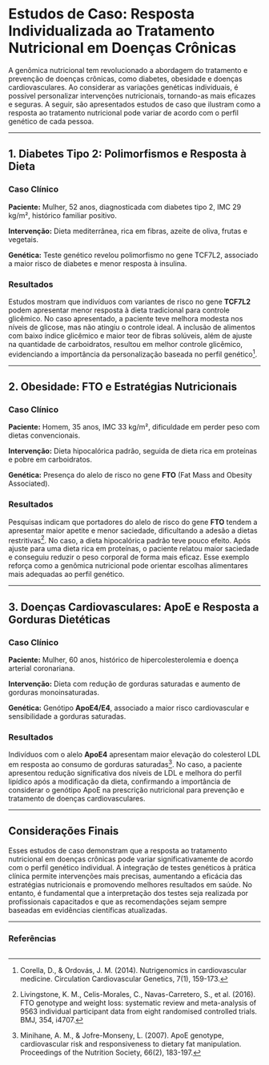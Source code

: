 
# Estudos de Caso: Resposta Individualizada ao Tratamento Nutricional em Doenças Crônicas

A genômica nutricional tem revolucionado a abordagem do tratamento e prevenção de doenças crônicas, como diabetes, obesidade e doenças cardiovasculares. Ao considerar as variações genéticas individuais, é possível personalizar intervenções nutricionais, tornando-as mais eficazes e seguras. A seguir, são apresentados estudos de caso que ilustram como a resposta ao tratamento nutricional pode variar de acordo com o perfil genético de cada pessoa.

---

## 1. Diabetes Tipo 2: Polimorfismos e Resposta à Dieta

### Caso Clínico

**Paciente:** Mulher, 52 anos, diagnosticada com diabetes tipo 2, IMC 29 kg/m², histórico familiar positivo.

**Intervenção:** Dieta mediterrânea, rica em fibras, azeite de oliva, frutas e vegetais.

**Genética:** Teste genético revelou polimorfismo no gene TCF7L2, associado a maior risco de diabetes e menor resposta à insulina.

### Resultados

Estudos mostram que indivíduos com variantes de risco no gene **TCF7L2** podem apresentar menor resposta à dieta tradicional para controle glicêmico. No caso apresentado, a paciente teve melhora modesta nos níveis de glicose, mas não atingiu o controle ideal. A inclusão de alimentos com baixo índice glicêmico e maior teor de fibras solúveis, além de ajuste na quantidade de carboidratos, resultou em melhor controle glicêmico, evidenciando a importância da personalização baseada no perfil genético[^1].

---

## 2. Obesidade: FTO e Estratégias Nutricionais

### Caso Clínico

**Paciente:** Homem, 35 anos, IMC 33 kg/m², dificuldade em perder peso com dietas convencionais.

**Intervenção:** Dieta hipocalórica padrão, seguida de dieta rica em proteínas e pobre em carboidratos.

**Genética:** Presença do alelo de risco no gene **FTO** (Fat Mass and Obesity Associated).

### Resultados

Pesquisas indicam que portadores do alelo de risco do gene **FTO** tendem a apresentar maior apetite e menor saciedade, dificultando a adesão a dietas restritivas[^2]. No caso, a dieta hipocalórica padrão teve pouco efeito. Após ajuste para uma dieta rica em proteínas, o paciente relatou maior saciedade e conseguiu reduzir o peso corporal de forma mais eficaz. Esse exemplo reforça como a genômica nutricional pode orientar escolhas alimentares mais adequadas ao perfil genético.

---

## 3. Doenças Cardiovasculares: ApoE e Resposta a Gorduras Dietéticas

### Caso Clínico

**Paciente:** Mulher, 60 anos, histórico de hipercolesterolemia e doença arterial coronariana.

**Intervenção:** Dieta com redução de gorduras saturadas e aumento de gorduras monoinsaturadas.

**Genética:** Genótipo **ApoE4/E4**, associado a maior risco cardiovascular e sensibilidade a gorduras saturadas.

### Resultados

Indivíduos com o alelo **ApoE4** apresentam maior elevação do colesterol LDL em resposta ao consumo de gorduras saturadas[^3]. No caso, a paciente apresentou redução significativa dos níveis de LDL e melhora do perfil lipídico após a modificação da dieta, confirmando a importância de considerar o genótipo ApoE na prescrição nutricional para prevenção e tratamento de doenças cardiovasculares.

---

## Considerações Finais

Esses estudos de caso demonstram que a resposta ao tratamento nutricional em doenças crônicas pode variar significativamente de acordo com o perfil genético individual. A integração de testes genéticos à prática clínica permite intervenções mais precisas, aumentando a eficácia das estratégias nutricionais e promovendo melhores resultados em saúde. No entanto, é fundamental que a interpretação dos testes seja realizada por profissionais capacitados e que as recomendações sejam sempre baseadas em evidências científicas atualizadas.

---

### Referências

[^1]: Corella, D., & Ordovás, J. M. (2014). Nutrigenomics in cardiovascular medicine. Circulation Cardiovascular Genetics, 7(1), 159-173.
[^2]: Livingstone, K. M., Celis-Morales, C., Navas-Carretero, S., et al. (2016). FTO genotype and weight loss: systematic review and meta-analysis of 9563 individual participant data from eight randomised controlled trials. BMJ, 354, i4707.
[^3]: Minihane, A. M., & Jofre-Monseny, L. (2007). ApoE genotype, cardiovascular risk and responsiveness to dietary fat manipulation. Proceedings of the Nutrition Society, 66(2), 183-197.
```
